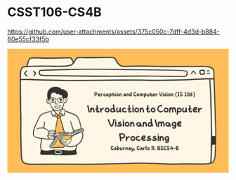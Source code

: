 # CSST106-CS4B
https://github.com/user-attachments/assets/375c050c-7dff-4d3d-b884-60e55cf33f5b







![image_alt](https://github.com/k4rloo23/CSST106-CS4B/blob/main/PPT%20IMAGES/1.png)

